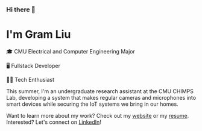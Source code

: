 ### Hi there 👋

# I'm Gram Liu

🎓 CMU Electrical and Computer Engineering Major

🖥️ Fullstack Developer

👨‍💻 Tech Enthusiast

This summer, I'm an undergraduate research assistant at the CMU CHIMPS Lab, developing a system that makes regular cameras and microphones into smart devices while securing the IoT systems we bring in our homes.

Want to learn more about my work? Check out my [website](https://gramliu.com) or my [resume](https://gramliu.com/resume).<br>
Interested? Let's connect on [LinkedIn](https://www.linkedin.com/in/gramliu/)!
